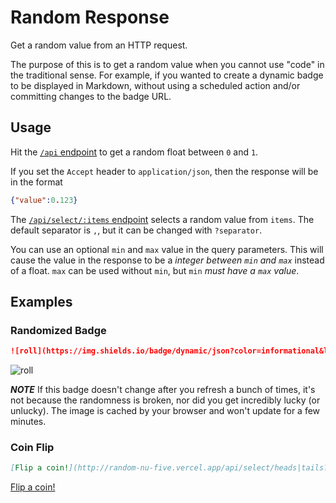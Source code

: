 # Random Response

Get a random value from an HTTP request.

The purpose of this is to get a random value when you cannot use
"code" in the traditional sense. For example, if you wanted to create
a dynamic badge to be displayed in Markdown, without using a scheduled action
and/or committing changes to the badge URL.

## Usage

Hit the [`/api` endpoint](http://random-nu-five.vercel.app/api) to get a random float between
`0` and `1`.

If you set the `Accept` header to `application/json`, then the response will be in the format
```json
{"value":0.123}
```

The [`/api/select/:items` endpoint](http://random-nu-five.vercel.app/api/select) selects a random
value from `items`. The default separator is `,`, but it can be changed with `?separator`.

You can use an optional `min` and `max` value in the query parameters. This will cause the
value in the response to be a *integer between `min` and `max`* instead of a float. `max`
can be used without `min`, but `min` *must have a `max` value*.

## Examples

### Randomized Badge

```markdown
![roll](https://img.shields.io/badge/dynamic/json?color=informational&label=dice%20roll&query=value&url=http%3A%2F%2Frandom-nu-five.vercel.app%2Fapi%3Fmin%3D1%26max%3D6)
```
![roll](https://img.shields.io/badge/dynamic/json?color=informational&label=dice%20roll&query=value&url=http%3A%2F%2Frandom-nu-five.vercel.app%2Fapi%3Fmin%3D1%26max%3D6)

***NOTE*** If this badge doesn't change after you refresh a bunch of times, it's not because the randomness is broken, nor
did you get incredibly lucky (or unlucky). The image is cached by your browser and won't update for a few minutes.

### Coin Flip

```markdown
[Flip a coin!](http://random-nu-five.vercel.app/api/select/heads|tails?separator=|)
```
[Flip a coin!](http://random-nu-five.vercel.app/api/select/heads|tails?separator=|)
